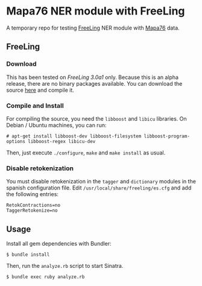 Mapa76 NER module with FreeLing
===============================

A temporary repo for testing [FreeLing](http://nlp.lsi.upc.edu/freeling/) NER
module with [Mapa76](https://github.com/mapa76/alegato) data.


FreeLing
--------

### Download ###

This has been tested on *FreeLing 3.0a1* only. Because this is an alpha
release, there are no binary packages available. You can download the source
[here](http://devel.cpl.upc.edu/freeling/downloads/16) and compile it.

### Compile and Install ###

For compiling the source, you need the `libboost` and `libicu` libraries. On
Debian / Ubuntu machines, you can run:

    # apt-get install libboost-dev libboost-filesystem libboost-program-options libboost-regex libicu-dev

Then, just execute `./configure`, `make` and `make install` as usual.

### Disable retokenization ###

You must disable retokenization in the `tagger` and `dictionary` modules in the
spanish configuration file. Edit `/usr/local/share/freeling/es.cfg` and add the
following entries:

    RetokContractions=no
    TaggerRetokenize=no


Usage
-----

Install all gem dependencies with Bundler:

    $ bundle install 

Then, run the `analyze.rb` script to start Sinatra.

    $ bundle exec ruby analyze.rb

